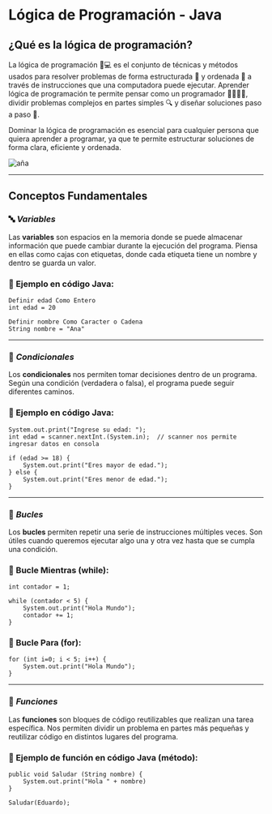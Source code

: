 
# Lógica de Programación - Java 
## ¿Qué es la lógica de programación?
La lógica de programación 🧠💻 es el conjunto de técnicas y métodos usados para resolver problemas de forma estructurada 🧩 y ordenada 📏 a través de instrucciones que una computadora puede ejecutar. Aprender lógica de programación te permite pensar como un programador 👨‍💻👩‍💻, dividir problemas complejos en partes simples 🔍 y diseñar soluciones paso a paso 🚀.

Dominar la lógica de programación es esencial para cualquier persona que quiera aprender a programar, ya que te permite estructurar soluciones de forma clara, eficiente y ordenada.

![aña](https://i.pinimg.com/736x/b4/d5/e3/b4d5e3a47472d0a6b2606dd065cb0f93.jpg)

---

## Conceptos Fundamentales

### 🔤 _Variables_
Las **variables** son espacios en la memoria donde se puede almacenar información que puede cambiar durante la ejecución del programa. Piensa en ellas como cajas con etiquetas, donde cada etiqueta tiene un nombre y dentro se guarda un valor. 

### 🧪 Ejemplo en código Java:
```codigo
Definir edad Como Entero
int edad = 20

Definir nombre Como Caracter o Cadena
String nombre = "Ana"
```

---

### 🔀 _Condicionales_
Los **condicionales** nos permiten tomar decisiones dentro de un programa. Según una condición (verdadera o falsa), el programa puede seguir diferentes caminos.

### 🧪 Ejemplo en código Java:
```codigo
System.out.print("Ingrese su edad: ");
int edad = scanner.nextInt.(System.in);  // scanner nos permite ingresar datos en consola

if (edad >= 18) {
    System.out.print("Eres mayor de edad.");
} else {
    System.out.print("Eres menor de edad.");
}
```

---

### 🔁 _Bucles_
Los **bucles** permiten repetir una serie de instrucciones múltiples veces. Son útiles cuando queremos ejecutar algo una y otra vez hasta que se cumpla una condición.

### 🧪 Bucle Mientras (while):
```codigo
int contador = 1;

while (contador < 5) {
    System.out.print("Hola Mundo");
    contador += 1;
}
```

### 🧪 Bucle Para (for):
```codigo
for (int i=0; i < 5; i++) {
    System.out.print("Hola Mundo");
}
```

---

### 🧩 _Funciones_
Las **funciones** son bloques de código reutilizables que realizan una tarea específica. Nos permiten dividir un problema en partes más pequeñas y reutilizar código en distintos lugares del programa.

### 🧪 Ejemplo de función en código Java (método):
```codigo
public void Saludar (String nombre) {
    System.out.print("Hola " + nombre)
}

Saludar(Eduardo);
```
